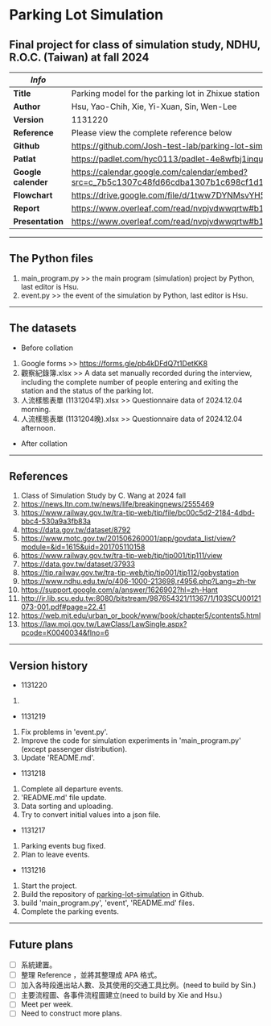 # Parking Lot Simulation

## Final project for class of simulation study, NDHU, R.O.C. (Taiwan) at fall 2024

| *Info*                  | *contents*                                                                                                                                  |
| ------------------------- | --------------------------------------------------------------------------------------------------------------------------------------------- |
| **Title**           | Parking model for the parking lot in Zhixue station                                                                                           |
| **Author**          | Hsu, Yao-Chih, Xie, Yi-Xuan, Sin, Wen-Lee                                                                                                     |
| **Version**         | 1131220                                                                                                                                       |
| **Reference**       | Please view the complete reference below                                                                                                      |
| **Github**          | https://github.com/Josh-test-lab/parking-lot-simulation/                                                                                      |
| **Patlat**          | https://padlet.com/hyc0113/padlet-4e8wfbj1inqu66jo                                                                                            |
| **Google calender** | https://calendar.google.com/calendar/embed?src=c_7b5c1307c48fd66cdba1307b1c698cf1d1f71d90f64bf6466efbace8e6649e35%40group.calendar.google.com |
| **Flowchart**       | https://drive.google.com/file/d/1tww7DYNMsvYH5C0S-FqWZNH1lViOU0wo/view?usp=drive_link                                                         |
| **Report**          | https://www.overleaf.com/read/nvpjvdwwqrtw#b10bf7                                                                                             |
| **Presentation**    | https://www.overleaf.com/read/nvpjvdwwqrtw#b10bf7                                                                                             |

---

## The Python files

1. main_program.py >> the main program (simulation) project by Python, last editor is Hsu.
2. event.py        >> the event of the simulation by Python, last editor is Hsu.

---

## The datasets

- Before collation

1. Google forms                 >> https://forms.gle/pb4kDFdQ7t1DetKK8
2. 觀察紀錄簿.xlsx               >> A data set manually recorded during the interview, including the complete number of people entering and exiting the station and the status of the parking lot.
3. 人流樣態表單 (1131204早).xlsx >> Questionnaire data of 2024.12.04 morning.
4. 人流樣態表單 (1131204晚).xlsx >> Questionnaire data of 2024.12.04 afternoon.

- After collation

---

## References

1. Class of Simulation Study by C. Wang at 2024 fall
2. https://news.ltn.com.tw/news/life/breakingnews/2555469
3. https://www.railway.gov.tw/tra-tip-web/tip/file/bc00c5d2-2184-4dbd-bbc4-530a9a3fb83a
4. https://data.gov.tw/dataset/8792
5. https://www.motc.gov.tw/201506260001/app/govdata_list/view?module=&id=1615&uid=201705110158
6. https://www.railway.gov.tw/tra-tip-web/tip/tip001/tip111/view
7. https://data.gov.tw/dataset/37933
8. https://tip.railway.gov.tw/tra-tip-web/tip/tip001/tip112/gobystation
9. https://www.ndhu.edu.tw/p/406-1000-213698,r4956.php?Lang=zh-tw
10. https://support.google.com/a/answer/1626902?hl=zh-Hant
11. http://ir.lib.scu.edu.tw:8080/bitstream/987654321/11367/1/103SCU00121073-001.pdf#page=22.41
12. https://web.mit.edu/urban_or_book/www/book/chapter5/contents5.html
13. https://law.moj.gov.tw/LawClass/LawSingle.aspx?pcode=K0040034&flno=6

---

## Version history
- 1131220
1. 

- 1131219

1. Fix problems in 'event.py'.
2. Improve the code for simulation experiments in 'main_program.py' (except passenger distribution).
3. Update 'README.md'.

- 1131218

1. Complete all departure events.
2. 'README.md' file update.
3. Data sorting and uploading.
4. Try to convert initial values into a json file.

- 1131217

1. Parking events bug fixed.
2. Plan to leave events.

- 1131216

1. Start the project.
2. Build the repository of [parking-lot-simulation](https://github.com/Josh-test-lab/parking-lot-simulation) in Github.
3. build 'main_program.py', 'event', 'README.md' files.
4. Complete the parking events.

---

## Future plans

* [ ] 系統建置。
* [ ] 整理 Reference ，並將其整理成 APA 格式。
* [ ] 加入各時段進出站人數、及其使用的交通工具比例。(need to build by Sin.)
* [ ] 主要流程圖、各事件流程圖建立(need to build by Xie and Hsu.)
* [ ] Meet per week.
* [ ] Need to construct more plans.
